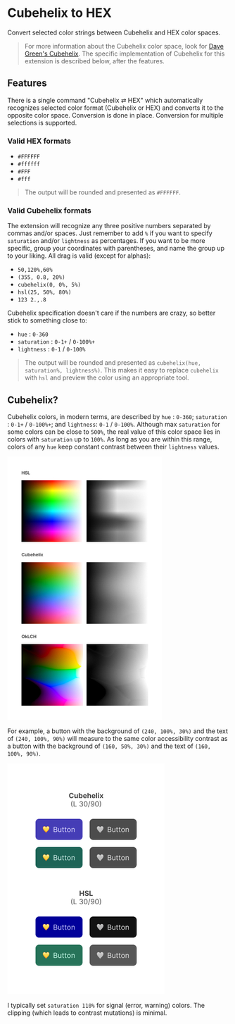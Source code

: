 # Cubehelix to HEX

Convert selected color strings between Cubehelix and HEX color spaces.

> For more information about the Cubehelix color space, look for [Dave Green's Cubehelix](https://people.phy.cam.ac.uk/dag9/CUBEHELIX/#Paper). The specific implementation of Cubehelix for this extension is described below, after the features.

## Features

There is a single command "Cubehelix ⇄ HEX" which automatically recognizes selected color format (Cubehelix or HEX) and converts it to the opposite color space. Conversion is done in place. Conversion for multiple selections is supported.

### Valid HEX formats

- `#FFFFFF`
- `#ffffff`
- `#FFF`
- `#fff`

> The output will be rounded and presented as `#FFFFFF`.

### Valid Cubehelix formats

The extension will recognize any three positive numbers separated by commas and/or spaces. Just remember to add `%` if you want to specify `saturation` and/or `lightness` as percentages. If you want to be more specific, group your coordinates with parentheses, and name the group up to your liking. All drag is valid (except for alphas):

- `50,120%,60%`
- `(355, 0.8, 20%)`
- `cubehelix(0, 0%, 5%)`
- `hsl(25, 50%, 80%)`
- `123 2.,.8`

Cubehelix specification doesn't care if the numbers are crazy, so better stick to something close to:

- `hue` : `0-360`
- `saturation` : `0-1+` / `0-100%+`
- `lightness` : `0-1` / `0-100%`

> The output will be rounded and presented as `cubehelix(hue, saturation%, lightness%)`. This makes it easy to replace `cubehelix` with `hsl` and preview the color using an appropriate tool.

## Cubehelix?

Cubehelix colors, in modern terms, are described by `hue` : `0-360`; `saturation` : `0-1+` / `0-100%+`; and `lightness`: `0-1` / `0-100%`. Although max `saturation` for some colors can be close to `500%`, the real value of this color space lies in colors with `saturation` up to `100%`. As long as you are within this range, colors of any `hue` keep constant contrast between their `lightness` values.

![Color spaces](https://raw.githubusercontent.com/shushtain/cubehelix-to-hex/refs/heads/main/example1.jpg)

For example, a button with the background of `(240, 100%, 30%)` and the text of `(240, 100%, 90%)` will measure to the same color accessibility contrast as a button with the background of `(160, 50%, 30%)` and the text of `(160, 100%, 90%)`.

![Example](https://raw.githubusercontent.com/shushtain/cubehelix-to-hex/refs/heads/main/example2.jpg)

I typically set `saturation 110%` for signal (error, warning) colors. The clipping (which leads to contrast mutations) is minimal.
